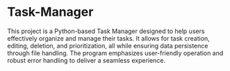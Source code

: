 # Task-Manager
This project is a Python-based Task Manager designed to help users effectively organize and manage their tasks. It allows for task creation, editing, deletion, and prioritization, all while ensuring data persistence through file handling. The program emphasizes user-friendly operation and robust error handling to deliver a seamless experience.
